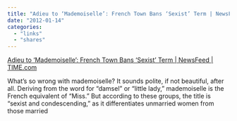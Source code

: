 ```yaml
---
title: "Adieu to ‘Mademoiselle’: French Town Bans ‘Sexist’ Term | NewsFeed | TIME.com"
date: "2012-01-14"
categories: 
  - "links"
  - "shares"
---
```


[Adieu to ‘Mademoiselle’: French Town Bans ‘Sexist’ Term | NewsFeed | TIME.com](http://newsfeed.time.com/2012/01/07/adieu-to-mademoiselle-french-town-bans-sexist-term/)

What’s so wrong with mademoiselle? It sounds polite, if not beautiful, after all. Deriving from the word for “damsel” or “little lady,” mademoiselle is the French equivalent of “Miss.” But according to these groups, the title is “sexist and condescending,” as it differentiates unmarried women from those married
